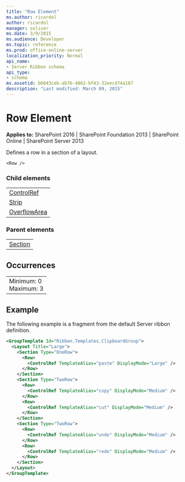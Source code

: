 ```yaml
---
title: "Row Element"
ms.author: ricardol
author: ricardol
manager: soliver
ms.date: 3/9/2015
ms.audience: Developer
ms.topic: reference
ms.prod: office-online-server
localization_priority: Normal
api_name:
- Server Ribbon schema
api_type:
- schema
ms.assetid: b6043ceb-ab7b-4862-bf43-32eecd74a187
description: "Last modified: March 09, 2015"
---
```


# Row Element

 
  
 **Applies to:** SharePoint 2016 | SharePoint Foundation 2013 | SharePoint Online | SharePoint Server 2013
  
Defines a row in a section of a layout.
  
```
<Row />
```

### Child elements

||
|:-----|
|[ControlRef](controlref-element.md) <br/> |
|[Strip](strip-element.md) <br/> |
|[OverflowArea](overflowarea-element.md) <br/> |
   
### Parent elements

||
|:-----|
|[Section](section-element.md)|
   
## Occurrences

||
|:-----|
|Minimum: 0  <br/> Maximum: 3  <br/> |
   
## Example

The following example is a fragment from the default Server ribbon definition.
  
```XML
<GroupTemplate Id="Ribbon.Templates.ClipboardGroup">
  <Layout Title="Large">
    <Section Type="OneRow">
      <Row>
        <ControlRef TemplateAlias="paste" DisplayMode="Large" />
      </Row>
    </Section>
    <Section Type="TwoRow">
      <Row>
        <ControlRef TemplateAlias="copy" DisplayMode="Medium" />
      </Row>
      <Row>
        <ControlRef TemplateAlias="cut" DisplayMode="Medium" />
      </Row>
    </Section>
    <Section Type="TwoRow">
      <Row>
        <ControlRef TemplateAlias="undo" DisplayMode="Medium" />
      </Row>
      <Row>
        <ControlRef TemplateAlias="redo" DisplayMode="Medium" />
      </Row>
    </Section>
  </Layout>
</GroupTemplate>
```


